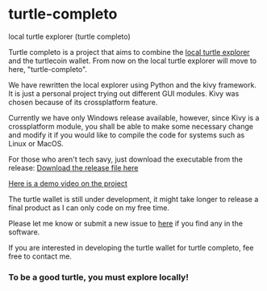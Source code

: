 # turtle-completo
local turtle explorer (turtle completo)

Turtle completo is a project that aims to combine the [local turtle explorer](https://github.com/yumingchangsabodota/local-turtle-explorer) and the turtlecoin wallet. From now on the local turtle explorer will move to here, "turtle-completo".

We have rewritten the local explorer using Python and the kivy framework. It is just a personal project trying out different GUI modules. 
Kivy was chosen because of its crossplatform feature. 

Currently we have only Windows release available, however, since Kivy is a crossplatform module, you shall be able to make some necessary change and modify it if you would like to compile the code for systems such as Linux or MacOS.


For those who aren't tech savy, just download the executable from the release:
[Download the release file here](https://github.com/yumingchangsabodota/turtle-completo/releases)

[Here is a demo video on the project](https://www.youtube.com/watch?v=n_5qlIJxFYo&t=15s)

The turtle wallet is still under development, it might take longer to release a final product as I can only code on my free time.

Please let me know or submit a new issue to [here](https://github.com/yumingchangsabodota/turtle-completo/issues) if you find any in the software.

If you are interested in developing the turtle wallet for turtle completo, fee free to contact me. 


### To be a good turtle, you must explore locally!

